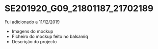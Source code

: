 # SE201920_G09_21801187_21702189

Fui adicionado a 11/12/2019
  - Imagens do mockup
  - Ficheiro do mockup feito no balsamiq
  - Descrição do projecto
